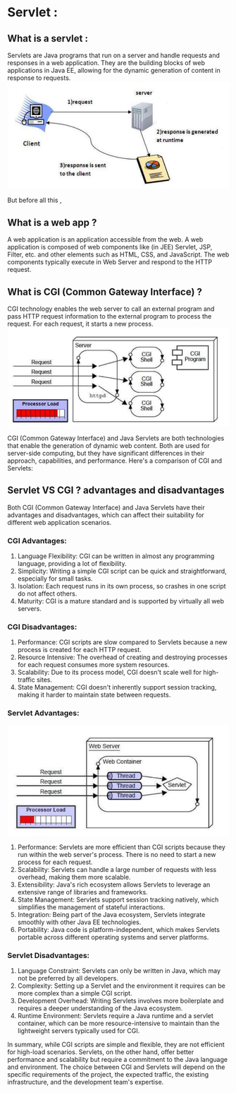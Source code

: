 # Servlet :
## What is a servlet : 
Servlets are Java programs that run on a server and handle requests and responses in a web application. They are the building blocks of web applications in Java EE, allowing for the dynamic generation of content in response to requests.
![HTTP request and response Cycle](Ressources/servlet.png )

But before  all this , 
## What is a web app ?
A web application is an application accessible from the web. A web application is composed of web components like (in JEE) Servlet, JSP, Filter, etc. and other elements such as HTML, CSS, and JavaScript. The web components typically execute in Web Server and respond to the HTTP request.
## What is CGI (Common Gateway Interface) ? 
CGI technology enables the web server to call an external program and pass HTTP request information to the external program to process the request. For each request, it starts a new process.
![CGI](Ressources/CGI.png)


CGI (Common Gateway Interface) and Java Servlets are both technologies that enable the generation of dynamic web content. Both are used for server-side computing, but they have significant differences in their approach, capabilities, and performance. Here's a comparison of CGI and Servlets:

## Servlet VS CGI ? advantages and disadvantages
Both CGI (Common Gateway Interface) and Java Servlets have their advantages and disadvantages, which can affect their suitability for different web application scenarios.


### CGI Advantages:
1. Language Flexibility: CGI can be written in almost any programming language, providing a lot of flexibility.
2. Simplicity: Writing a simple CGI script can be quick and straightforward, especially for small tasks.
3. Isolation: Each request runs in its own process, so crashes in one script do not affect others.
4. Maturity: CGI is a mature standard and is supported by virtually all web servers.
### CGI Disadvantages:
1. Performance: CGI scripts are slow compared to Servlets because a new process is created for each HTTP request.
2. Resource Intensive: The overhead of creating and destroying processes for each request consumes more system resources.
3. Scalability: Due to its process model, CGI doesn't scale well for high-traffic sites.
4. State Management: CGI doesn't inherently support session tracking, making it harder to maintain state between requests.


### Servlet Advantages:
![CGI](Ressources/Servlet_advntages.png)
1. Performance: Servlets are more efficient than CGI scripts because they run within the web server's process. There is no need to start a new process for each request.
2. Scalability: Servlets can handle a large number of requests with less overhead, making them more scalable.
3. Extensibility: Java's rich ecosystem allows Servlets to leverage an extensive range of libraries and frameworks.
4. State Management: Servlets support session tracking natively, which simplifies the management of stateful interactions.
5. Integration: Being part of the Java ecosystem, Servlets integrate smoothly with other Java EE technologies.
6. Portability: Java code is platform-independent, which makes Servlets portable across different operating systems and server platforms.
### Servlet Disadvantages:

1. Language Constraint: Servlets can only be written in Java, which may not be preferred by all developers.
2. Complexity: Setting up a Servlet and the environment it requires can be more complex than a simple CGI script.
3. Development Overhead: Writing Servlets involves more boilerplate and requires a deeper understanding of the Java ecosystem.
4. Runtime Environment: Servlets require a Java runtime and a servlet container, which can be more resource-intensive to maintain than the lightweight servers typically used for CGI.

In summary, while CGI scripts are simple and flexible, they are not efficient for high-load scenarios. Servlets, on the other hand, offer better performance and scalability but require a commitment to the Java language and environment. The choice between CGI and Servlets will depend on the specific requirements of the project, the expected traffic, the existing infrastructure, and the development team's expertise.